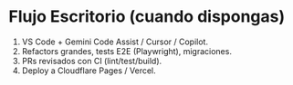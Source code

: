 # Flujo Escritorio (cuando dispongas)
1) VS Code + Gemini Code Assist / Cursor / Copilot.
2) Refactors grandes, tests E2E (Playwright), migraciones.
3) PRs revisados con CI (lint/test/build).
4) Deploy a Cloudflare Pages / Vercel.
